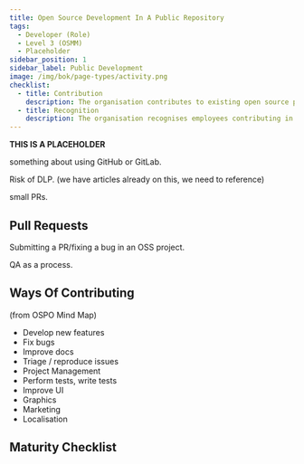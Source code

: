 ```yaml
---
title: Open Source Development In A Public Repository
tags: 
  - Developer (Role)
  - Level 3 (OSMM)
  - Placeholder
sidebar_position: 1
sidebar_label: Public Development
image: /img/bok/page-types/activity.png
checklist:
  - title: Contribution
    description: The organisation contributes to existing open source projects
  - title: Recognition
    description: The organisation recognises employees contributing in their own time
---
```


**THIS IS A PLACEHOLDER**


something about using GitHub or GitLab.

Risk of DLP. (we have articles already on this, we need to reference)

small PRs.

## Pull Requests

Submitting a PR/fixing a bug in an OSS project.

QA as a process.

## Ways Of Contributing 

(from OSPO Mind Map)

- Develop new features
- Fix bugs
- Improve docs
- Triage / reproduce issues
- Project Management
- Perform tests, write tests
- Improve UI
- Graphics 
- Marketing
- Localisation


## Maturity Checklist

<ArticleChecklist checklist={frontMatter.checklist} title={frontMatter.title} />